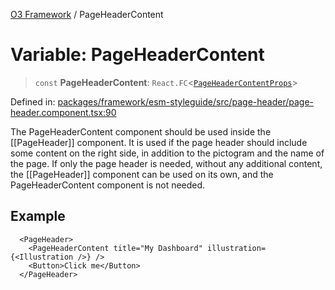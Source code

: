 [O3 Framework](../API.md) / PageHeaderContent

# Variable: PageHeaderContent

> `const` **PageHeaderContent**: `React.FC`\<[`PageHeaderContentProps`](../interfaces/PageHeaderContentProps.md)\>

Defined in: [packages/framework/esm-styleguide/src/page-header/page-header.component.tsx:90](https://github.com/openmrs/openmrs-esm-core/blob/main/packages/framework/esm-styleguide/src/page-header/page-header.component.tsx#L90)

The PageHeaderContent component should be used inside the [[PageHeader]] component. It is used if the page
header should include some content on the right side, in addition to the pictogram and the name of the page.
If only the page header is needed, without any additional content, the [[PageHeader]] component can be used
on its own, and the PageHeaderContent component is not needed.

## Example

```tsx
  <PageHeader>
    <PageHeaderContent title="My Dashboard" illustration={<Illustration />} />
    <Button>Click me</Button>
  </PageHeader>
```
